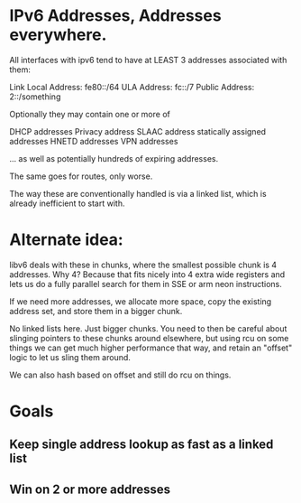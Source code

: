 # IPv6 Addresses, Addresses everywhere.

All interfaces with ipv6 tend to have at LEAST 3 addresses
associated with them:

Link Local Address: fe80::/64
ULA Address: fc::/7
Public Address: 2::/something

Optionally they may contain one or more of

DHCP addresses
Privacy address
SLAAC address
statically assigned addresses
HNETD addresses
VPN addresses

... as well as potentially hundreds of expiring addresses.

The same goes for routes, only worse.

The way these are conventionally handled is via a linked list, which
is already inefficient to start with.

# Alternate idea:

libv6 deals with these in chunks, where the smallest possible chunk
is 4 addresses. Why 4? Because that fits nicely into 4 extra wide
registers and lets us do a fully parallel search for them in SSE or
arm neon instructions.

If we need more addresses, we allocate more space, copy the
existing address set, and store them in a bigger chunk.

No linked lists here. Just bigger chunks. You need to then be careful
about slinging pointers to these chunks around elsewhere, but using rcu
on some things we can get much higher performance that way, and retain
an "offset" logic to let us sling them around.

We can also hash based on offset and still do rcu on things.

# Goals

## Keep single address lookup as fast as a linked list
## Win on 2 or more addresses
